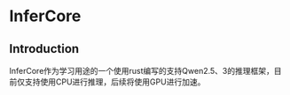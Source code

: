 # InferCore
## Introduction
InferCore作为学习用途的一个使用rust编写的支持Qwen2.5、3的推理框架，目前仅支持使用CPU进行推理，后续将使用GPU进行加速。